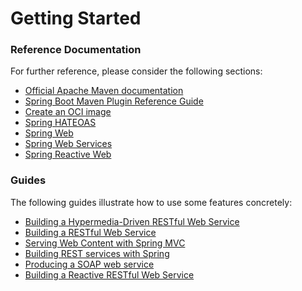 # Getting Started

### Reference Documentation
For further reference, please consider the following sections:

* [Official Apache Maven documentation](https://maven.apache.org/guides/index.html)
* [Spring Boot Maven Plugin Reference Guide](https://docs.spring.io/spring-boot/docs/3.2.5/maven-plugin/reference/html/)
* [Create an OCI image](https://docs.spring.io/spring-boot/docs/3.2.5/maven-plugin/reference/html/#build-image)
* [Spring HATEOAS](https://docs.spring.io/spring-boot/docs/3.2.5/reference/htmlsingle/index.html#web.spring-hateoas)
* [Spring Web](https://docs.spring.io/spring-boot/docs/3.2.5/reference/htmlsingle/index.html#web)
* [Spring Web Services](https://docs.spring.io/spring-boot/docs/3.2.5/reference/htmlsingle/index.html#io.webservices)
* [Spring Reactive Web](https://docs.spring.io/spring-boot/docs/3.2.5/reference/htmlsingle/index.html#web.reactive)

### Guides
The following guides illustrate how to use some features concretely:

* [Building a Hypermedia-Driven RESTful Web Service](https://spring.io/guides/gs/rest-hateoas/)
* [Building a RESTful Web Service](https://spring.io/guides/gs/rest-service/)
* [Serving Web Content with Spring MVC](https://spring.io/guides/gs/serving-web-content/)
* [Building REST services with Spring](https://spring.io/guides/tutorials/rest/)
* [Producing a SOAP web service](https://spring.io/guides/gs/producing-web-service/)
* [Building a Reactive RESTful Web Service](https://spring.io/guides/gs/reactive-rest-service/)

